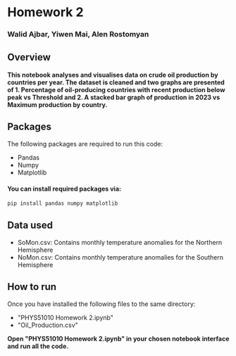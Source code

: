 # Homework 2
### Walid Ajbar, Yiwen Mai, Alen Rostomyan

## Overview
#### This notebook analyses and visualises data on crude oil production by countries per year. The dataset is cleaned and two graphs are presented of 1. Percentage of oil-producing countries with recent production below peak vs Threshold and 2. A stacked bar graph of production in 2023 vs Maximum production by country.


## Packages
The following packages are required to run this code:
- Pandas
- Numpy
- Matplotlib
#### You can install required packages via: 
```bash
pip install pandas numpy matplotlib 
```

## Data used
- SoMon.csv: Contains monthly temperature anomalies for the Northern Hemisphere
- NoMon.csv: Contains monthly temperature anomalies for the Southern Hemisphere <br/>

## How to run
Once you have installed the following files to the same directory:
- "PHYS51010 Homework 2.ipynb"
- "Oil_Production.csv"
<b/>
Open "PHYS51010 Homework 2.ipynb" in your chosen notebook interface and run all the code.
